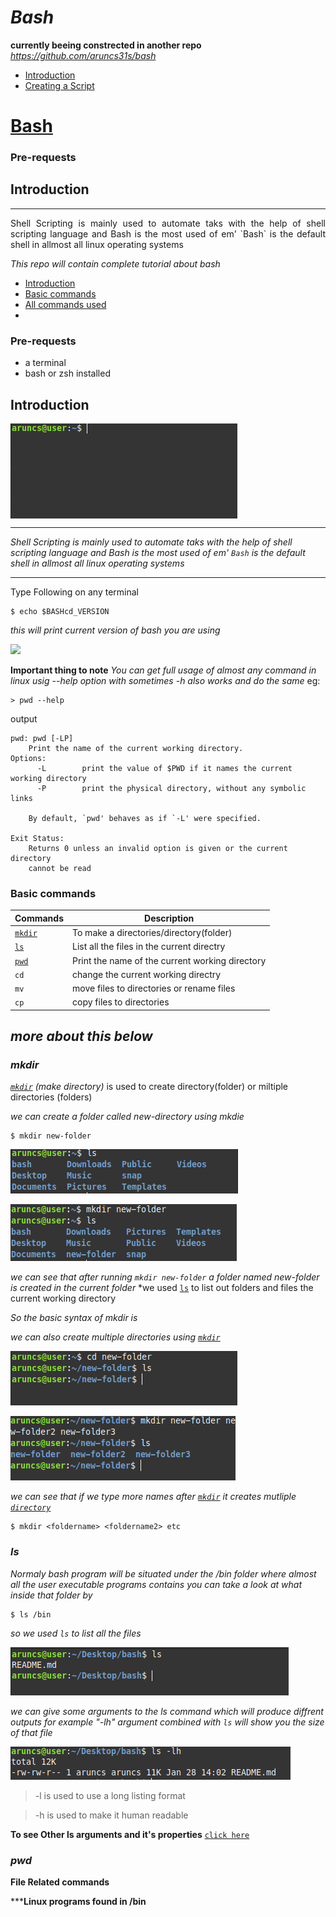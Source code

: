 # *Bash* 
**currently beeing constrected in another repo**
*https://github.com/aruncs31s/bash*
- [Introduction](#introduction)
- [Creating a Script]()


# [Bash]()

### Pre-requests



## Introduction

--- 
<p align=justify>
    Shell Scripting is mainly used to automate taks with the help of shell scripting language and Bash is the most used of em' `Bash` is the default shell in allmost all linux operating systems 

</p>


_This repo will contain complete tutorial about bash_

- [Introduction](#introduction)
- [Basic commands](#basic-commands)
- [All commands used](#all-commands-used)
-

### Pre-requests

- a terminal
- bash or zsh installed

## Introduction
<img align="center"  src="https://github.com/aruncs31s/bash/blob/main/images/terminal.png?raw=true">


<!-- 

<img  src="">

-->

---

_Shell Scripting is mainly used to automate taks with the help of shell scripting language and Bash is the most used of em' `Bash` is the default shell in allmost all linux operating systems_

---

Type Following on any terminal

```
$ echo $BASHcd_VERSION

```

_this will print current version of bash you are using_



<img src="https://github.com/aruncs31s/ethical-hacking/blob/main/images/bash_version.png?raw=true">



**Important thing to note** _You can get full usage of almost any command in linux usig --help option with_ _sometimes -h also works and do the same_
eg:

```
> pwd --help
```

output

```
pwd: pwd [-LP]
    Print the name of the current working directory.                                                                                                            Options:
      -L        print the value of $PWD if it names the current working directory
      -P        print the physical directory, without any symbolic links

    By default, `pwd' behaves as if `-L' were specified.
                                                                                  Exit Status:
    Returns 0 unless an invalid option is given or the current directory
    cannot be read
```

### Basic commands



| Commands | Description                                     |
| -------- | ----------------------------------------------- |
|[`mkdir`](#mkdir)| To make a directories/directory(folder)|
| [`ls`](#ls)     | List all the files in the current directry      |
| [`pwd`](#pwd)  | Print the name of the current working directory |
| `cd`     | change the current working directry             |
| `mv`| move files to directories or rename files|
|`cp`|copy files to directories |


## ***more about this below***

### ***mkdir***
  *[`mkdir`](#mkdir) (make directory)*  is used to create directory(folder) or miltiple directories (folders)

*we can create a folder called new-directory using mkdie*

```
$ mkdir new-folder

```

![mkdir](./bash/images/ls-mkdir.png)

![ls-mkdir](./bash/images/mkdir.png)

*we can see that after running `mkdir new-folder` a folder named new-folder is created in the current folder*
*we used [`ls`](#ls) to list out folders and files the current working directory

*So the basic syntax of mkdir is*

*we can also create multiple directories using [`mkdir`](#mkdir)* 


![cd-mkdir](./bash/images/cd-mkdir.png)

![multiple-mkdir](./bash/images/multiple-mkdir.png)

*we can see that if we type more names after  [`mkdir`](#mkdir) it creates mutliple [`directory`](../Dictionary/#directory)*

```
$ mkdir <foldername> <foldername2> etc
```



### ***ls***

_Normaly bash program will be situated under the /bin folder where almost all the user executable programs contains you can take a look at what inside that folder by_

```
$ ls /bin
```

_so we used `ls` to list all the files_

<img src="https://github.com/aruncs31s/bash/blob/main/images/ls.png?raw=true">






*we can give some arguments to the ls command which will produce diffrent outputs*
*for example "-lh" argument combined with `ls` will show you the size of that file*

![](https://github.com/aruncs31s/bash/blob/main/images/ls%20-lh.png?raw=true)

> -l is used to use a long listing format

> -h is used to make it human readable 

**To see Other ls arguments and it's properties**  [`click here`](../languages/bash/README.md/#ls)


### ***pwd***










**File Related commands**





*****Linux programs found in /bin**
